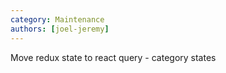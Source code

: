 ```yaml
---
category: Maintenance
authors: [joel-jeremy]
---
```


Move redux state to react query - category states
